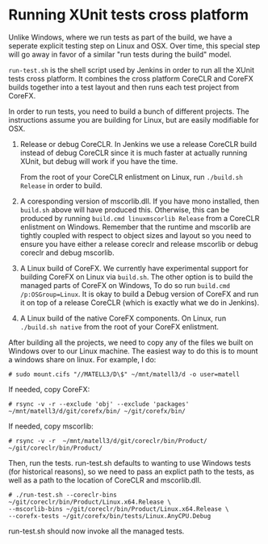 # Running XUnit tests cross platform

Unlike Windows, where we run tests as part of the build, we have a seperate
explicit testing step on Linux and OSX. Over time, this special step will go
away in favor of a similar "run tests during the build" model.

`run-test.sh` is the shell script used by Jenkins in order to run all the XUnit
tests cross platform. It combines the cross platform CoreCLR and CoreFX builds
together into a test layout and then runs each test project from CoreFX.

In order to run tests, you need to build a bunch of different projects. The
instructions assume you are building for Linux, but are easily modifiable for OSX.

1. Release or debug CoreCLR. In Jenkins we use a release CoreCLR build instead
   of debug CoreCLR since it is much faster at actually running XUnit, but debug
   will work if you have the time.

   From the root of your CoreCLR enlistment on Linux, run `./build.sh Release` in
   order to build.
2. A coresponding version of mscorlib.dll. If you have mono installed, then
   `build.sh` above will have produced this. Otherwise, this can be produced by
   running `build.cmd linuxmscorlib Release` from a CoreCLR enlistment on
   Windows. Remember that the runtime and mscorlib are tightly coupled with
   respect to object sizes and layout so you need to ensure you have either a
   release coreclr and release mscorlib or debug coreclr and debug mscorlib.
3. A Linux build of CoreFX. We currently have experimental support for building
   CoreFX on Linux via `build.sh`. The other option is to build the managed
   parts of CoreFX on Windows,  To do so run `build.cmd /p:OSGroup=Linux`. It
   is okay to build a Debug version of CoreFX and run it on top of a release
   CoreCLR (which is exactly what we do in Jenkins).
4. A Linux build of the native CoreFX components. On Linux, run `./build.sh native` from
   the root of your CoreFX enlistment.

After building all the projects, we need to copy any of the files we built on Windows
over to our Linux machine. The easiest way to do this is to mount a windows
share on linux. For example, I do:

```
# sudo mount.cifs "//MATELL3/D\$" ~/mnt/matell3/d -o user=matell
```

If needed, copy CoreFX:

```
# rsync -v -r --exclude 'obj' --exclude 'packages' ~/mnt/matell3/d/git/corefx/bin/ ~/git/corefx/bin/
```

If needed, copy mscorlib:
```
# rsync -v -r  ~/mnt/matell3/d/git/coreclr/bin/Product/ ~/git/coreclr/bin/Product/
```

Then, run the tests. run-test.sh defaults to wanting to use Windows tests (for
historical reasons), so we need to pass an explict path to the tests, as well as
a path to the location of CoreCLR and mscorlib.dll.

```
# ./run-test.sh --coreclr-bins ~/git/coreclr/bin/Product/Linux.x64.Release \
--mscorlib-bins ~/git/coreclr/bin/Product/Linux.x64.Release \
--corefx-tests ~/git/corefx/bin/tests/Linux.AnyCPU.Debug
```

run-test.sh should now invoke all the managed tests.
